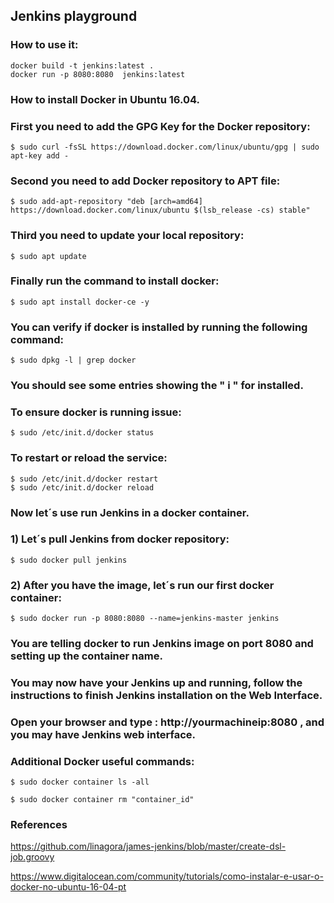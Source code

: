 ## Jenkins playground

### How to use it:

```
docker build -t jenkins:latest .
docker run -p 8080:8080  jenkins:latest 
```

### How to install Docker in Ubuntu 16.04.

### First you need to add the GPG Key for the Docker repository:

```
$ sudo curl -fsSL https://download.docker.com/linux/ubuntu/gpg | sudo apt-key add -
```

### Second you need to add Docker repository to APT file:

```
$ sudo add-apt-repository "deb [arch=amd64] https://download.docker.com/linux/ubuntu $(lsb_release -cs) stable"
```

### Third you need to update your local repository:

```
$ sudo apt update
``` 

### Finally run the command to install docker:

```
$ sudo apt install docker-ce -y
```

### You can verify if docker is installed by running the following command:

```
$ sudo dpkg -l | grep docker
```

### You should see some entries showing the " i " for installed. 

### To ensure docker is running issue:

```
$ sudo /etc/init.d/docker status
```

### To restart or reload the service:

```
$ sudo /etc/init.d/docker restart
$ sudo /etc/init.d/docker reload
```

### Now let´s use run Jenkins in a docker container.

### 1) Let´s pull Jenkins from docker repository:

```
$ sudo docker pull jenkins
```

### 2) After you have the image, let´s run our first docker container:

```
$ sudo docker run -p 8080:8080 --name=jenkins-master jenkins
```

### You are telling docker to run Jenkins image on port 8080 and setting up the container name. 

### You may now have your Jenkins up and running, follow the instructions to finish Jenkins installation on the Web Interface.

### Open your browser and type : http://yourmachineip:8080 , and you may have Jenkins web interface. 


### Additional Docker useful commands:

```
$ sudo docker container ls -all

$ sudo docker container rm "container_id"

```  


### References

https://github.com/linagora/james-jenkins/blob/master/create-dsl-job.groovy

https://www.digitalocean.com/community/tutorials/como-instalar-e-usar-o-docker-no-ubuntu-16-04-pt


